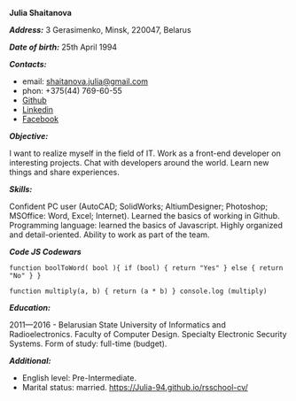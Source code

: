 **Julia Shaitanova**

**_Address:_** 3 Gerasimenko, Minsk, 220047, Belarus

**_Date of birth:_** 25th April 1994

**_Contacts:_**

- email: shaitanova.julia@gmail.com
- phon: +375(44) 769-60-55
- [Github](https://github.com/Julia-94)
- [Linkedin](https://www.linkedin.com/in/%D1%8E%D0%BB%D0%B8%D1%8F-%D1%88%D0%B0%D0%B9%D1%82%D0%B0%D0%BD%D0%BE%D0%B2%D0%B0-60b487108/)
- [Facebook](https://web.facebook.com/julia.shkurina/)

**_Objective:_**

I want to realize myself in the field of IT. Work as a front-end developer on interesting projects. Chat with developers around the world. Learn new things and share experiences.

**_Skills:_**

Confident PC user (AutoCAD; SolidWorks;
AltiumDesigner; Photoshop; MSOffice: Word, Excel; Internet).
Learned the basics of working in Github.
Programming language: learned the basics of Javascript.
Highly organized and detail-oriented. Ability to work as part of the team.

**_Code JS Codewars_**

`function boolToWord( bool ){
  if (bool) {
    return "Yes"
    } else {
      return "No"
      }
}`

`function multiply(a, b) {
  return (a * b)
}
console.log (multiply)`

**_Education:_**

2011—2016 - Belarusian State University of Informatics and Radioelectronics.
Faculty of Computer Design.
Specialty Electronic Security Systems.
Form of study: full-time (budget).

**_Additional:_**

- English level: Pre-Intermediate.
- Marital status: married.
  https://Julia-94.github.io/rsschool-cv/
